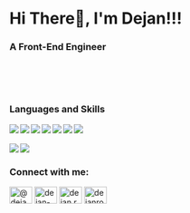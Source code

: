 <h1>Hi There👋, I'm Dejan!!!</h1>
<h3>A Front-End Engineer</h3>
<br>
<br>
<!-- <img  width="60%" src="https://github-readme-stats.vercel.app/api?username=Dejanrobi&show_icons=true&theme=radical"/>
<img  width="48%" src="https://github-readme-stats.vercel.app/api/top-langs/?username=Dejanrobi&layout=compact"/> -->

<br>
<h3 >Languages and Skills</h3>
<img align="left" src="https://img.shields.io/badge/react-%2320232a.svg?style=for-the-badge&logo=react&logoColor=%2361DAFB"/>
<img align="left" src="https://img.shields.io/badge/Firebase-039BE5?style=for-the-badge&logo=Firebase&logoColor=white"/>
<img align="left" src="https://img.shields.io/badge/git-%23F05033.svg?style=for-the-badge&logo=git&logoColor=white"/>
<img align="left" src="https://img.shields.io/badge/javascript-%23323330.svg?style=for-the-badge&logo=javascript&logoColor=%23F7DF1E"/>
<img align="left" src="https://img.shields.io/badge/html5-%23E34F26.svg?style=for-the-badge&logo=html5&logoColor=white"/>
<img align="left" src="https://img.shields.io/badge/tailwindcss-%2338B2AC.svg?style=for-the-badge&logo=tailwind-css&logoColor=white"/>
<img align="left" src="https://img.shields.io/badge/css3-%231572B6.svg?style=for-the-badge&logo=css3&logoColor=white"/>
<br>
<br>
<img align="left" src="https://img.shields.io/badge/SASS-hotpink.svg?style=for-the-badge&logo=SASS&logoColor=white"/>
<img align="left" src="https://img.shields.io/badge/typescript-%23007ACC.svg?style=for-the-badge&logo=typescript&logoColor=white"/>

<br>
<h3>Connect with me:</h3>
<p align="left">
<a href="https://twitter.com/@dejan_robi" target="blank"><img align="center" src="https://raw.githubusercontent.com/rahuldkjain/github-profile-readme-generator/master/src/images/icons/Social/twitter.svg" alt="@dejan_robi" height="30" width="40" /></a>
<a href="https://linkedin.com/in/dejan-robi-ab426b232" target="blank"><img align="center" src="https://raw.githubusercontent.com/rahuldkjain/github-profile-readme-generator/master/src/images/icons/Social/linked-in-alt.svg" alt="dejan-robi-ab426b232" height="30" width="40" /></a>
<a href="https://fb.com/dejan.robi.311?mibextid=zbwkwl" target="blank"><img align="center" src="https://raw.githubusercontent.com/rahuldkjain/github-profile-readme-generator/master/src/images/icons/Social/facebook.svg" alt="dejan.robi.311?mibextid=zbwkwl" height="30" width="40" /></a>
<a href="https://instagram.com/dejanrobi" target="blank"><img align="center" src="https://raw.githubusercontent.com/rahuldkjain/github-profile-readme-generator/master/src/images/icons/Social/instagram.svg" alt="dejanrobi" height="30" width="40" /></a>
</p>
